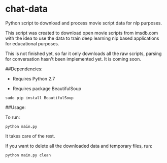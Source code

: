# chat-data
Python script to download and process movie script data for nlp purposes.

This script was created to download open movie scripts from imsdb.com with the idea to use the data to train deep learning nlp based applications for educational purposes.

This is not finished yet, so far it only downloads all the raw scripts, parsing for conversation hasn't been implemented yet. It is coming soon.

##Dependencies:

- Requires Python 2.7

- Requires package BeautifulSoup

```sudo pip install BeautifulSoup```

##Usage:

To run:

```python main.py```

It takes care of the rest.

If you want to delete all the downloaded data and temporary files, run:

```python main.py clean```

